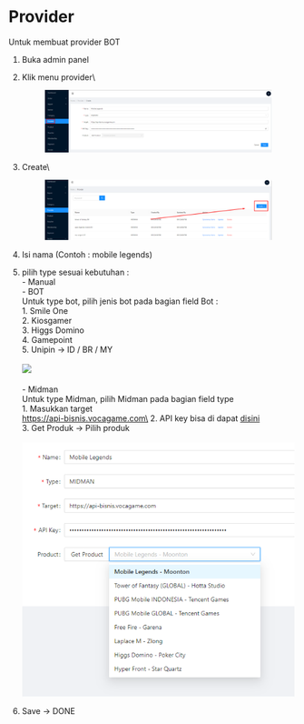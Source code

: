 # Provider

Untuk membuat provider BOT

1. Buka admin panel
2.  Klik menu provider\


    <figure><img src="../.gitbook/assets/image (32).png" alt=""><figcaption></figcaption></figure>
3.  Create\


    <figure><img src="../.gitbook/assets/image (38).png" alt=""><figcaption></figcaption></figure>
4. Isi nama (Contoh : mobile legends)
5. pilih type sesuai kebutuhan : \
   \- Manual\
   \- BOT\
   &#x20;  Untuk type bot, pilih jenis bot pada bagian field Bot : \
   &#x20;  1\. Smile One\
   &#x20;  2\. Kiosgamer\
   &#x20;  3\. Higgs Domino\
   &#x20;  4\. Gamepoint\
   &#x20;  5\. Unipin -> ID / BR / MY\
   \
   &#x20;  ![](../.gitbook/assets/Screenshot\_14.png)\
   \
   \- Midman\
   &#x20;  Untuk type Midman, pilih Midman pada bagian field type\
   &#x20;  1\. Masukkan target\
   &#x20;      https://api-bisnis.vocagame.com\
   &#x20;  2\. API key bisa di dapat [disini](https://bisnis.vocagame.com/panel/setting/api-key)\
   &#x20;  3\. Get Produk -> Pilih produk\
   \
   &#x20;  ![](<../.gitbook/assets/image (23).png>)
6. Save -> DONE
